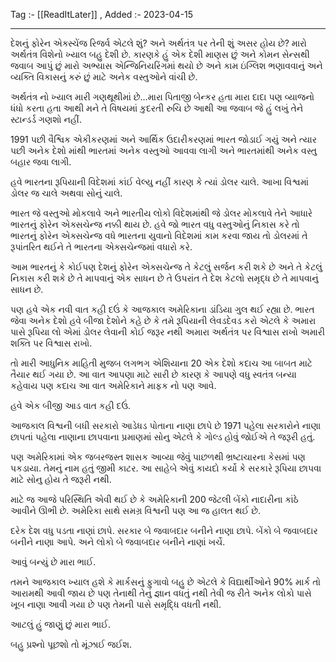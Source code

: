 Tag :- [[ReadItLater]] , 
Added :- 2023-04-15

-----
દેશનું ફોરેન એક્સ્ચેંજ રિજર્વ એટલે શું? અને અર્થતંત્ર પર તેની શું અસર હોય છે?
મારો અર્થતંત્ર વિશેનો ખ્યાલ બહુ દેશી છે. કારણકે હું એક દેશી માણસ છું અને કોમન સેન્સથી જવાબ આપું છું મારો અભ્યાસ એન્જિનિયરિંગમાં થયો છે અને કામ ઇંગ્લિશ ભણાવવાનું અને વ્યક્તિ વિકાસનું કરું છું માટે અનેક વસ્તુઓને વાંચી છે.

અર્થતંત્ર નો ખ્યાલ મારી ગણથૂથીમાં છે…મારા પિતાજી બેન્કર હતા મારા દાદા પણ વ્યાજનો ધંધો કરતા હતા આથી મને તે વિષયમાં કુદરતી રુચિ છે આથી આ જવાબ જે હું લખું તેને સ્ટાન્ડર્ડ ગણશો નહીં.

1991 પછી વૈશ્વિક એકીકરણમાં અને આર્થિક ઉદારીકરણમાં ભારત જોડાઈ ગયું અને ત્યાર પછી અનેક દેશો માંથી ભારતમાં અનેક વસ્તુઓ આવવા લાગી અને ભારતમાંથી અનેક વસ્તુ બહાર જવા લાગી.

હવે ભારતના રૂપિયાની વિદેશમાં કાંઈ વેલ્યુ નહીં કારણ કે ત્યાં ડોલર ચાલે. આખા વિશ્વમાં ડોલર જ ચાલે અથવા સોનું ચાલે.

ભારત જે વસ્તુઓ મોકલાવે અને ભારતીય લોકો વિદેશમાંથી જે ડોલર મોકલાવે તેને આધારે ભારતનું ફોરેન એક્સચેન્જ નક્કી થાય છે. હવે જો ભારત વધુ વસ્તુઓનું નિકાસ કરે તો ભારતનું ફોરેન એક્સચેન્જ વધે ભારતના યુવાનો વિદેશમાં કામ કરવા જાય તો ડોલરમાં તે રૂપાંતરિત થઈને તે ભારતના એક્સચેન્જમાં વધારો કરે.

આમ ભારતનું કે કોઈપણ દેશનું ફોરેન એક્સચેન્જ તે કેટલું સર્જન કરી શકે છે અને તે કેટલું નિકાસ કરી શકે છે તે માપવાનું એક સાધન છે તે ઉપરાંત તે દેશ કેટલો સમૃદ્ધ છે તે માપવાનું સાધન છે.

પણ હવે એક નવી વાત કહી દઉં કે આજકાલ અમેરિકાના ડાંડિયા ગુલ થઈ રહ્યા છે. ભારત જેવા અનેક દેશો હવે બીજા દેશોને કહે છે કે તમે રૂપિયાની લેવડદેવડ કરો એટલે કે અમારા પાસે રૂપિયા લો એમાં ડોલર લેવાની કોઈ જરૂર નથી અમારા અર્થતંત્ર પર વિશ્વાસ રાખો અમારી શક્તિ પર વિશ્વાસ રાખો.

તો મારી આધુનિક માહિતી મુજબ લગભગ એશિયાના 20 એક દેશો કદાચ આ બાબત માટે તૈયાર થઈ ગયા છે. આ વાત આપણા માટે સારી છે કારણ કે આપણે વધુ સ્વતંત્ર બન્યા કહેવાય પણ કદાચ આ વાત અમેરિકાને માફક નો પણ આવે.

હવે એક બીજી આડ વાત કહી દઉં.

આજકાલ વિશ્વની બધી સરકારો આડેધડ પોતાના નાણા છાપે છે 1971 પહેલા સરકારોને નાણા છાપતાં પહેલા નાણાના છાપવાના પ્રમાણમાં સોનુ એટલે કે ગોલ્ડ હોવું જોઈએ તે જરૂરી હતું.

પણ અમેરિકામાં એક જબરજસ્ત શાસક આવ્યા જેવું પાછળથી ભ્રષ્ટાચારના કેસમાં પણ પકડાયા. તેમનું નામ હતું જીમી કાટર. આ સાહેબે એવું કાયદો કર્યો કે સરકારે રૂપિયા છાપવા માટે સોનુ હોય તે જરૂરી નથી.

માટે જ આજે પરિસ્થિતિ એવી થઈ છે કે અમેરિકાની 200 જેટલી બેંકો નાદારીના કાંઠે આવીને ઊભી છે. અમેરિકા સાથે સમગ્ર વિશ્વની પણ આ જ હાલત થઈ છે.

દરેક દેશ વધુ પડતા નાણાં છાપે. સરકાર બે જવાબદાર બનીને નાણા છાપે. બેંકો બે જવાબદાર બનીને નાણા આપે. અને લોકો બે જવાબદાર બનીને નાણાં ખર્ચે.

આવું બન્યું છે મારા ભાઈ.

તમને આજકાલ ખ્યાલ હશે કે માર્કસનું ફુગાવો બહુ છે એટલે કે વિદ્યાર્થીઓને 90% માર્ક તો આરામથી આવી જાય છે પણ તેનાથી તેનું જ્ઞાન વધતું નથી તેવી જ રીતે અનેક લોકો પાસે ખૂબ નાણા આવી ગયા છે પણ તેમની પાસે સમૃદ્ધિ વધતી નથી.

આટલું હું જાણું છું મારા ભાઈ.

બહુ પ્રશ્નો પૂછશો તો મૂંઝાઈ જઈશ.